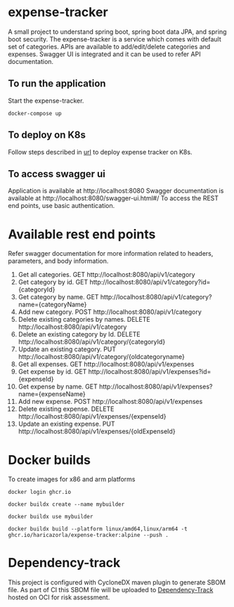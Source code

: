 # expense-tracker
A small project to understand spring boot, spring boot data JPA, and spring boot security. The expense-tracker is a service which comes with default set of categories. APIs are available to add/edit/delete categories and expenses. Swagger UI is integrated and it can be used to refer API documentation.

## To run the application
Start the expense-tracker.
```
docker-compose up
```

## To deploy on K8s
Follow steps described in [url](https://github.com/HariCazorla/Kubernetes/tree/master/expense-tracker) to deploy expense tracker on K8s.

## To access swagger ui
Application is available at http://localhost:8080
Swagger documentation is available at http://localhost:8080/swagger-ui.html#/
To access the REST end points, use basic authentication.

# Available rest end points
Refer swagger documentation for more information related to headers, parameters, and body information.
1. Get all categories. GET http://localhost:8080/api/v1/category
2. Get category by id. GET http://localhost:8080/api/v1/category?id={categoryId}
3. Get category by name. GET http://localhost:8080/api/v1/category?name={categoryName}
4. Add new category. POST http://localhost:8080/api/v1/category
5. Delete existing categories by names. DELETE http://localhost:8080/api/v1/category
6. Delete an existing category by Id. DELETE http://localhost:8080/api/v1/category/{categoryId}
7. Update an existing category. PUT http://localhost:8080/api/v1/category/{oldcategoryname}
8. Get all expenses. GET http://localhost:8080/api/v1/expenses
9. Get expense by id. GET http://localhost:8080/api/v1/expenses?id={expenseId}
10. Get expense by name. GET http://localhost:8080/api/v1/expenses?name={expenseName}
11. Add new expense. POST http://localhost:8080/api/v1/expenses
12. Delete existing expense. DELETE http://localhost:8080/api/v1/expenses/{expenseId}
13. Update an existing expense. PUT http://localhost:8080/api/v1/expenses/{oldExpenseId}

# Docker builds

To create images for x86 and arm platforms

```
docker login ghcr.io

docker buildx create --name mybuilder

docker buildx use mybuilder

docker buildx build --platform linux/amd64,linux/arm64 -t ghcr.io/haricazorla/expense-tracker:alpine --push .
```

# Dependency-track

This project is configured with CycloneDX maven plugin to generate SBOM file. As part of CI this SBOM file will
be uploaded to [Dependency-Track](https://dependencytrack.org/) hosted on OCI for risk assessment.
